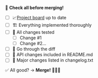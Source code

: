 🤔 **Check all before merging!**
- [ ] 📈[Project board](https://github.com/IntergalacticPenguin/mobile-toolkit/projects/1) up to date
- [ ] 🏗 Everything implemented thoroughly
- [ ] 🔨 All changes tested
  - [ ] Change #1
  - [ ] Change #2...
- [ ] 👀 Go through the diff
- [ ] 📝 API changes included in README.md
- [ ] 📣 Major changes listed in changelog.txt

✅ All good? -> **Merge!** 🎉🎉🎉
